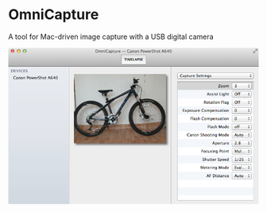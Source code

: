 OmniCapture
===========

A tool for Mac-driven image capture with a USB digital camera

![screenshot](https://github.com/mejedi/OmniCapture/raw/master/MainWindow.png)
